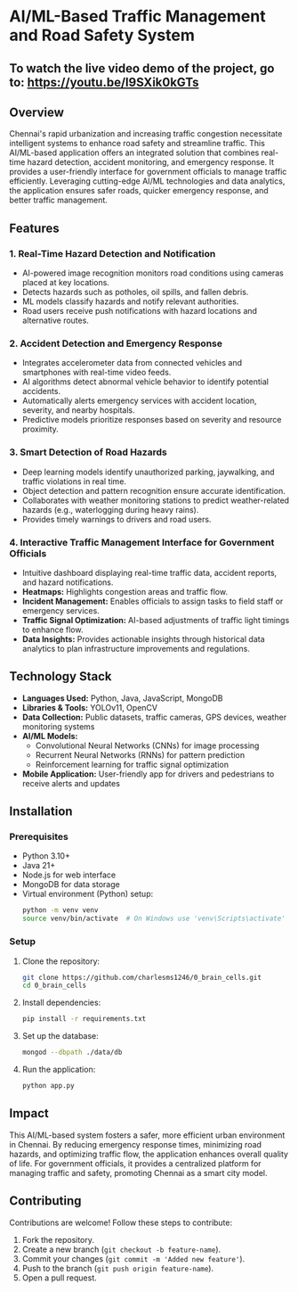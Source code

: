 # AI/ML-Based Traffic Management and Road Safety System

## To watch the live video demo of the project, go to: https://youtu.be/l9SXik0kGTs

## Overview
Chennai's rapid urbanization and increasing traffic congestion necessitate intelligent systems to enhance road safety and streamline traffic. This AI/ML-based application offers an integrated solution that combines real-time hazard detection, accident monitoring, and emergency response. It provides a user-friendly interface for government officials to manage traffic efficiently. Leveraging cutting-edge AI/ML technologies and data analytics, the application ensures safer roads, quicker emergency response, and better traffic management.

## Features

### 1. Real-Time Hazard Detection and Notification
- AI-powered image recognition monitors road conditions using cameras placed at key locations.
- Detects hazards such as potholes, oil spills, and fallen debris.
- ML models classify hazards and notify relevant authorities.
- Road users receive push notifications with hazard locations and alternative routes.

### 2. Accident Detection and Emergency Response
- Integrates accelerometer data from connected vehicles and smartphones with real-time video feeds.
- AI algorithms detect abnormal vehicle behavior to identify potential accidents.
- Automatically alerts emergency services with accident location, severity, and nearby hospitals.
- Predictive models prioritize responses based on severity and resource proximity.

### 3. Smart Detection of Road Hazards
- Deep learning models identify unauthorized parking, jaywalking, and traffic violations in real time.
- Object detection and pattern recognition ensure accurate identification.
- Collaborates with weather monitoring stations to predict weather-related hazards (e.g., waterlogging during heavy rains).
- Provides timely warnings to drivers and road users.

### 4. Interactive Traffic Management Interface for Government Officials
- Intuitive dashboard displaying real-time traffic data, accident reports, and hazard notifications.
- **Heatmaps:** Highlights congestion areas and traffic flow.
- **Incident Management:** Enables officials to assign tasks to field staff or emergency services.
- **Traffic Signal Optimization:** AI-based adjustments of traffic light timings to enhance flow.
- **Data Insights:** Provides actionable insights through historical data analytics to plan infrastructure improvements and regulations.

## Technology Stack
- **Languages Used:** Python, Java, JavaScript, MongoDB
- **Libraries & Tools:** YOLOv11, OpenCV
- **Data Collection:** Public datasets, traffic cameras, GPS devices, weather monitoring systems
- **AI/ML Models:**
  - Convolutional Neural Networks (CNNs) for image processing
  - Recurrent Neural Networks (RNNs) for pattern prediction
  - Reinforcement learning for traffic signal optimization
- **Mobile Application:** User-friendly app for drivers and pedestrians to receive alerts and updates

## Installation

### Prerequisites
- Python 3.10+
- Java 21+
- Node.js for web interface
- MongoDB for data storage
- Virtual environment (Python) setup:
  ```sh
  python -m venv venv
  source venv/bin/activate  # On Windows use 'venv\Scripts\activate'
  ```

### Setup
1. Clone the repository:
   ```sh
   git clone https://github.com/charlesms1246/0_brain_cells.git
   cd 0_brain_cells
   ```
2. Install dependencies:
   ```sh
   pip install -r requirements.txt
   ```
3. Set up the database:
   ```sh
   mongod --dbpath ./data/db
   ```
4. Run the application:
   ```sh
   python app.py
   ```

## Impact
This AI/ML-based system fosters a safer, more efficient urban environment in Chennai. By reducing emergency response times, minimizing road hazards, and optimizing traffic flow, the application enhances overall quality of life. For government officials, it provides a centralized platform for managing traffic and safety, promoting Chennai as a smart city model.

## Contributing
Contributions are welcome! Follow these steps to contribute:
1. Fork the repository.
2. Create a new branch (`git checkout -b feature-name`).
3. Commit your changes (`git commit -m 'Added new feature'`).
4. Push to the branch (`git push origin feature-name`).
5. Open a pull request.

